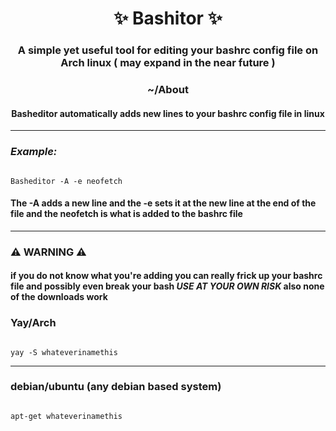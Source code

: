 <h1 align="center"> ✨ Bashitor ✨ </h1>

<h3 align="center">A simple yet useful tool for editing your bashrc config file on Arch linux ( may expand in the near future ) </h3>

<h3 align="center"> ~/About </h3>

<h4 align="center"> Basheditor automatically adds new lines to your bashrc config file in linux</h4>

-------------------------------------------------------------------------------------------------------

### *Example:*
```

Basheditor -A -e neofetch

```

#### The -A adds a new line and the -e sets it at the new line at the end of the file and the neofetch is what is added to the bashrc file 

---------------------------------

### ⚠️ WARNING ⚠️

#### if you do not know what you're adding you can really frick up your bashrc file and possibly even break your bash *USE AT YOUR OWN RISK* also none of the downloads work

### Yay/Arch


```

yay -S whateverinamethis

```

---------------------------------

### debian/ubuntu (any debian based system)
```

apt-get whateverinamethis

```
